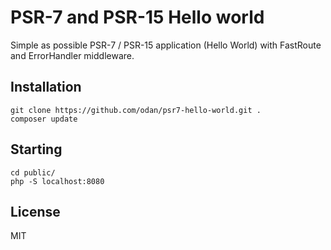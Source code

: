 # PSR-7 and PSR-15 Hello world

Simple as possible PSR-7 / PSR-15 application (Hello World) with FastRoute and ErrorHandler middleware.

## Installation

```
git clone https://github.com/odan/psr7-hello-world.git .
composer update
```

## Starting

```
cd public/
php -S localhost:8080
```

## License

MIT
